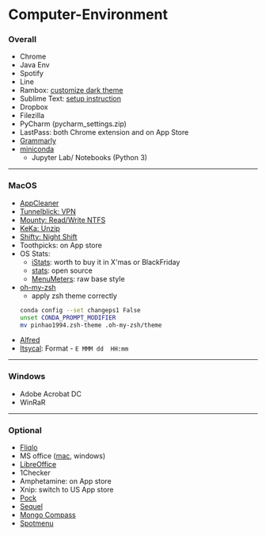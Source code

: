 # Computer-Environment

### Overall

* Chrome
* Java Env
* Spotify
* Line
* Rambox: [customize dark theme](https://github.com/pinhao1994/Computer-Environment/blob/master/Rambox)
* Sublime Text: [setup instruction](https://github.com/pinhao1994/Computer-Environment/blob/master/sublime-text.md)
* Dropbox
* Filezilla
* PyCharm (pycharm_settings.zip)
* LastPass: both Chrome extension and on App Store
* [Grammarly](https://app.grammarly.com)
* [miniconda](https://docs.conda.io/en/latest/miniconda.html)
  * Jupyter Lab/ Notebooks (Python 3)

---

### MacOS

* [AppCleaner](https://freemacsoft.net/appcleaner/)
* [Tunnelblick: VPN](https://tunnelblick.net/)
* [Mounty: Read/Write NTFS](https://mac.filehorse.com/download-mounty/)
* [KeKa: Unzip](https://www.keka.io/en/)
* [Shifty: Night Shift](https://shifty.natethompson.io/en/)
* Toothpicks: on App store
* OS Stats: 
  * [iStats](https://drive.google.com/file/d/1W7xyxoxytAIETmN7_25QXMbplDhBYAH9/view?usp=sharing): worth to buy it in X'mas or BlackFriday
  * [stats](https://github.com/exelban/stats): open source
  * [MenuMeters](https://member.ipmu.jp/yuji.tachikawa/MenuMetersElCapitan/): raw base style
* [oh-my-zsh](https://0n3z3r0n3.medium.com/oh-my-zsh-configuration-guide-for-macos-terminal-3ee6003b09d5)
  * apply zsh theme correctly
  ```bash
  conda config --set changeps1 False
  unset CONDA_PROMPT_MODIFIER
  mv pinhao1994.zsh-theme .oh-my-zsh/theme
  ```
* [Alfred](https://www.alfredapp.com/)
* [Itsycal](https://www.mowglii.com/itsycal/): Format - `E MMM dd  HH:mm`
  
---

### Windows
* Adobe Acrobat DC
* WinRaR

---

### Optional
* [Fliqlo](https://fliqlo.com/)
* MS office ([mac](https://drive.google.com/file/d/12FGjwn0kZY4fOZfkbsC_TfjWjPri1ohu/view?usp=sharing), windows)
* [LibreOffice](https://www.libreoffice.org/) 
* 1Checker
* Amphetamine: on App store
* Xnip: switch to US App store
* [Pock](https://pock.dev/)
* [Sequel](http://www.sequelpro.com/)
* [Mongo Compass](https://www.mongodb.com/try/download/compass)
* [Spotmenu](https://kmikiy.github.io/SpotMenu/)